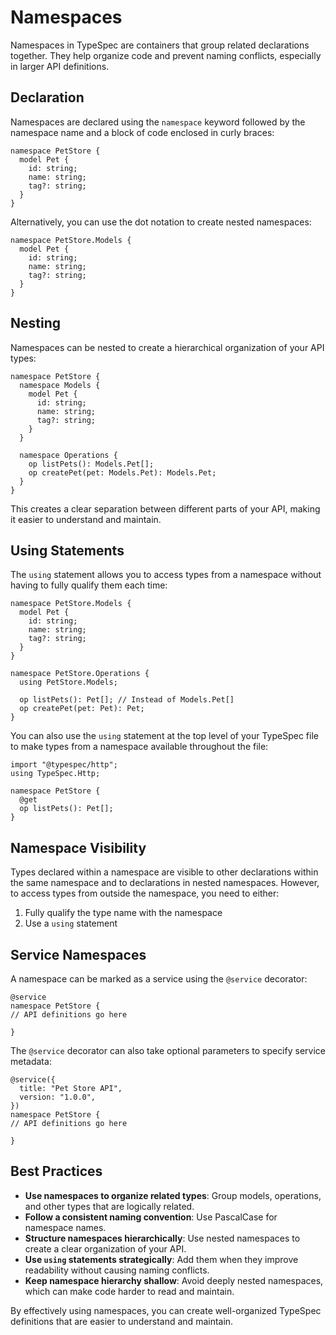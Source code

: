 # Namespaces

Namespaces in TypeSpec are containers that group related declarations together. They help organize code and prevent naming conflicts, especially in larger API definitions.

## Declaration

Namespaces are declared using the `namespace` keyword followed by the namespace name and a block of code enclosed in curly braces:

```typespec
namespace PetStore {
  model Pet {
    id: string;
    name: string;
    tag?: string;
  }
}
```

Alternatively, you can use the dot notation to create nested namespaces:

```typespec
namespace PetStore.Models {
  model Pet {
    id: string;
    name: string;
    tag?: string;
  }
}
```

## Nesting

Namespaces can be nested to create a hierarchical organization of your API types:

```typespec
namespace PetStore {
  namespace Models {
    model Pet {
      id: string;
      name: string;
      tag?: string;
    }
  }

  namespace Operations {
    op listPets(): Models.Pet[];
    op createPet(pet: Models.Pet): Models.Pet;
  }
}
```

This creates a clear separation between different parts of your API, making it easier to understand and maintain.

## Using Statements

The `using` statement allows you to access types from a namespace without having to fully qualify them each time:

```typespec
namespace PetStore.Models {
  model Pet {
    id: string;
    name: string;
    tag?: string;
  }
}

namespace PetStore.Operations {
  using PetStore.Models;

  op listPets(): Pet[]; // Instead of Models.Pet[]
  op createPet(pet: Pet): Pet;
}
```

You can also use the `using` statement at the top level of your TypeSpec file to make types from a namespace available throughout the file:

```typespec
import "@typespec/http";
using TypeSpec.Http;

namespace PetStore {
  @get
  op listPets(): Pet[];
}
```

## Namespace Visibility

Types declared within a namespace are visible to other declarations within the same namespace and to declarations in nested namespaces. However, to access types from outside the namespace, you need to either:

1. Fully qualify the type name with the namespace
2. Use a `using` statement

## Service Namespaces

A namespace can be marked as a service using the `@service` decorator:

```typespec
@service
namespace PetStore {
// API definitions go here

}
```

The `@service` decorator can also take optional parameters to specify service metadata:

```typespec
@service({
  title: "Pet Store API",
  version: "1.0.0",
})
namespace PetStore {
// API definitions go here

}
```

## Best Practices

- **Use namespaces to organize related types**: Group models, operations, and other types that are logically related.
- **Follow a consistent naming convention**: Use PascalCase for namespace names.
- **Structure namespaces hierarchically**: Use nested namespaces to create a clear organization of your API.
- **Use `using` statements strategically**: Add them when they improve readability without causing naming conflicts.
- **Keep namespace hierarchy shallow**: Avoid deeply nested namespaces, which can make code harder to read and maintain.

By effectively using namespaces, you can create well-organized TypeSpec definitions that are easier to understand and maintain.
